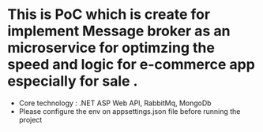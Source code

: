 # This is PoC which is create for implement Message broker as an microservice for optimzing the speed and logic for e-commerce app especially for sale .
- Core technology : .NET ASP Web API, RabbitMq, MongoDb
- Please configure the env on appsettings.json file before running the project
